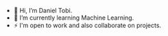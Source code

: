 - 👋 Hi, I’m Daniel Tobi.<br>
- 🌱 I’m currently learning Machine Learning.
- ⚡ I'm open to work and also collaborate on projects.
